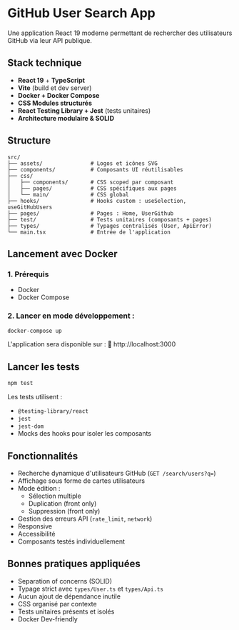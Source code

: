 # GitHub User Search App

Une application React 19 moderne permettant de rechercher des utilisateurs GitHub via leur API publique.

##  Stack technique

- **React 19** + **TypeScript**
- **Vite** (build et dev server)
- **Docker + Docker Compose**
- **CSS Modules structurés**
- **React Testing Library + Jest** (tests unitaires)
- **Architecture modulaire & SOLID**

## Structure

```
src/
├── assets/               # Logos et icônes SVG
├── components/           # Composants UI réutilisables
├── css/
│   ├── components/       # CSS scoped par composant
│   ├── pages/            # CSS spécifiques aux pages
│   └── main/             # CSS global
├── hooks/                # Hooks custom : useSelection, useGitHubUsers
├── pages/                # Pages : Home, UserGithub
├── test/                 # Tests unitaires (composants + pages)
├── types/                # Typages centralisés (User, ApiError)
└── main.tsx              # Entrée de l'application
```

## Lancement avec Docker

### 1. Prérequis

- Docker
- Docker Compose

### 2. Lancer en mode développement :

```bash
docker-compose up
```

L'application sera disponible sur :
🔗 http://localhost:3000


## Lancer les tests

```bash
npm test
```

Les tests utilisent :

- `@testing-library/react`
- `jest`
- `jest-dom`
- Mocks des hooks pour isoler les composants

## Fonctionnalités

- Recherche dynamique d'utilisateurs GitHub (`GET /search/users?q=`)
- Affichage sous forme de cartes utilisateurs
- Mode édition :
  - Sélection multiple
  - Duplication (front only)
  - Suppression (front only)
- Gestion des erreurs API (`rate_limit`, `network`)
- Responsive
- Accessibilité
- Composants testés individuellement

## Bonnes pratiques appliquées

- Separation of concerns (SOLID)
- Typage strict avec `types/User.ts` et `types/Api.ts`
- Aucun ajout de dépendance inutile
- CSS organisé par contexte
- Tests unitaires présents et isolés
- Docker Dev-friendly